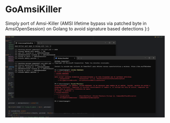 # GoAmsiKiller
Simply port of Amsi-Killer (AMSI lifetime bypass via patched byte in AmsiOpenSession) on Golang to avoid signature based detections }:)

![image](https://raw.githubusercontent.com/mxngel/GoAmsiKiller/main/PoC.png)
